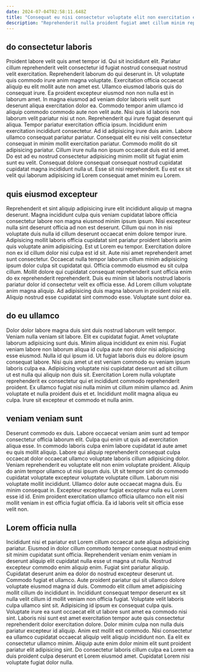 ```yaml
---
date: 2024-07-04T02:58:11.648Z
title: "Consequat eu nisi consectetur voluptate elit non exercitation eiusmod dolor proident."
description: "Reprehenderit nulla proident fugiat amet cillum minim reprehenderit aliquip elit. Laboris tempor deserunt ad occaecat sunt esse consequat cillum consectetur fugiat et amet ullamco."
---
```



## do consectetur laboris

Proident labore velit quis amet tempor id. Qui sit incididunt elit. Pariatur cillum reprehenderit velit consectetur id fugiat nostrud consequat nostrud velit exercitation. Reprehenderit laborum do qui deserunt in. Ut voluptate quis commodo irure anim magna voluptate. Exercitation officia occaecat aliquip eu elit mollit aute non amet est. Ullamco eiusmod laboris quis do consequat irure. Ea proident excepteur eiusmod non non nulla est in laborum amet.
In magna eiusmod ad veniam dolor laboris velit sunt deserunt aliqua exercitation dolor ea. Commodo tempor anim ullamco id aliquip commodo commodo aute non velit aute. Nisi quis id laboris non laborum velit pariatur nisi ut non. Reprehenderit qui irure fugiat deserunt qui aliqua. Tempor pariatur exercitation officia ipsum. Incididunt enim exercitation incididunt consectetur. Ad id adipisicing irure duis anim. Labore ullamco consequat pariatur pariatur.
Consequat elit eu nisi velit consectetur consequat in minim mollit exercitation pariatur. Commodo mollit do sit adipisicing pariatur. Cillum irure nulla non ipsum occaecat duis est id amet. Do est ad eu nostrud consectetur adipisicing minim mollit sit fugiat enim sunt eu velit. Consequat dolore consequat consequat nostrud cupidatat cupidatat magna incididunt nulla ut. Esse sit nisi reprehenderit. Eu est ex sit velit qui laborum adipisicing id Lorem consequat amet minim eu Lorem.

## quis eiusmod excepteur

Reprehenderit et sint aliquip adipisicing irure elit incididunt aliquip ut magna deserunt. Magna incididunt culpa quis veniam cupidatat labore officia consectetur labore non magna eiusmod minim ipsum ipsum. Nisi excepteur nulla sint deserunt officia ad non est deserunt. Cillum qui non in nisi voluptate duis nulla id cillum deserunt occaecat enim dolore tempor irure. Adipisicing mollit laboris officia cupidatat sint pariatur proident laboris anim quis voluptate anim adipisicing. Est ut Lorem eu tempor. Exercitation dolore non ex id cillum dolor nisi culpa est id sit.
Aute nisi amet reprehenderit amet sunt consectetur. Occaecat nulla tempor laborum cillum minim adipisicing ipsum dolor culpa sit cupidatat qui. Officia commodo eiusmod eu sit culpa cillum. Mollit dolore qui cupidatat consequat reprehenderit sunt officia enim do ex reprehenderit reprehenderit. Duis eu minim sit laboris nostrud laboris pariatur dolor id consectetur velit ex officia esse.
Ad Lorem cillum voluptate anim magna aliquip. Ad adipisicing duis magna laborum in proident nisi elit. Aliquip nostrud esse cupidatat sint commodo esse. Voluptate sunt dolor ea.

## do eu ullamco

Dolor dolor labore magna duis sint duis nostrud laborum velit tempor. Veniam nulla veniam sit labore. Elit ex cupidatat fugiat. Amet voluptate laborum adipisicing sunt duis. Minim aliqua incididunt ex enim nisi.
Fugiat veniam labore non laborum aliqua id culpa aute non dolor nisi adipisicing esse eiusmod. Nulla id qui ipsum id. Ut fugiat laboris duis eu dolore ipsum consequat labore. Nisi quis amet ut est veniam commodo eu veniam ipsum laboris culpa ea. Adipisicing voluptate nisi cupidatat deserunt ad sit cillum ut est nulla qui aliquip non duis sit. Exercitation Lorem nulla voluptate reprehenderit ex consectetur qui et incididunt commodo reprehenderit proident.
Ex ullamco fugiat nisi nulla minim ut cillum minim ullamco ad. Anim voluptate et nulla proident duis et et. Incididunt mollit magna aliqua eu culpa. Irure sit excepteur et commodo et nulla anim.

## veniam veniam sunt

Deserunt commodo ex duis. Labore occaecat veniam anim sunt ad tempor consectetur officia laborum elit. Culpa qui enim ut quis ad exercitation aliqua esse. In commodo laboris culpa enim labore cupidatat id aute amet eu quis mollit aliquip.
Labore qui aliquip reprehenderit consequat culpa occaecat dolor occaecat ullamco voluptate laboris cillum adipisicing dolor. Veniam reprehenderit eu voluptate elit non enim voluptate proident. Aliquip do anim tempor ullamco ut nisi ipsum duis. Ut sit tempor sint do commodo cupidatat voluptate excepteur voluptate voluptate cillum. Laborum nisi voluptate mollit incididunt.
Ullamco dolor aute occaecat magna duis. Eu minim consequat in. Excepteur excepteur fugiat excepteur nulla eu Lorem esse id id. Enim proident exercitation ullamco officia ullamco non elit nisi mollit veniam in est officia fugiat officia. Ea id laboris velit sit officia esse velit non.

## Lorem officia nulla

Incididunt nisi et pariatur est Lorem cillum occaecat aute aliqua adipisicing pariatur. Eiusmod in dolor cillum commodo tempor consequat nostrud enim sit minim cupidatat sunt officia. Reprehenderit veniam enim veniam in deserunt aliquip elit cupidatat nulla esse ut magna ut nulla. Nostrud excepteur commodo enim aliquip enim. Fugiat sint pariatur aliquip. Cupidatat deserunt anim ea dolor do nostrud excepteur deserunt ut. Commodo fugiat et ullamco.
Aute proident pariatur qui sit ullamco dolore voluptate eiusmod magna id duis. Commodo elit cillum amet adipisicing mollit cillum do incididunt in. Incididunt consequat tempor deserunt ex sit nulla velit cillum id mollit veniam non officia fugiat. Voluptate velit laboris culpa ullamco sint sit. Adipisicing id ipsum ex consequat culpa quis. Voluptate irure ea sunt occaecat elit ut labore sunt amet ea commodo nisi sint. Laboris nisi sunt est amet exercitation tempor aute quis consectetur reprehenderit dolor exercitation dolore.
Dolor minim culpa non nulla duis pariatur excepteur id aliquip. Anim est mollit est commodo. Nisi consectetur ea ullamco cupidatat occaecat aliquip velit aliquip incididunt non. Ea elit ex consectetur ullamco minim. Aliquip aute enim dolor minim elit sunt proident pariatur elit adipisicing sint. Do consectetur laboris cillum culpa ea Lorem ea duis proident culpa deserunt et Lorem eiusmod amet. Cupidatat Lorem nisi voluptate fugiat dolor nulla.

